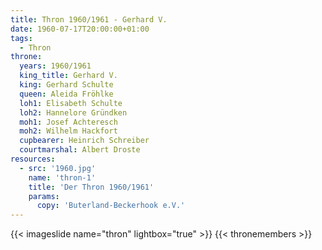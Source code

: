 ```yaml
---
title: Thron 1960/1961 - Gerhard V.
date: 1960-07-17T20:00:00+01:00
tags:
  - Thron
throne:
  years: 1960/1961
  king_title: Gerhard V.
  king: Gerhard Schulte
  queen: Aleida Fröhlke
  loh1: Elisabeth Schulte
  loh2: Hannelore Gründken
  moh1: Josef Achteresch
  moh2: Wilhelm Hackfort
  cupbearer: Heinrich Schreiber
  courtmarshal: Albert Droste
resources:
  - src: '1960.jpg'
    name: 'thron-1'
    title: 'Der Thron 1960/1961'
    params:
      copy: 'Buterland-Beckerhook e.V.'
---
```

{{< imageslide name="thron" lightbox="true" >}}
{{< thronemembers >}}
